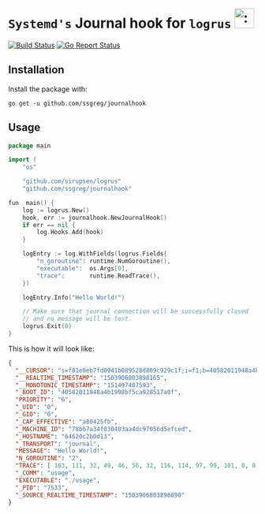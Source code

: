 # `Systemd's` Journal hook for `logrus` <img src="http://i.imgur.com/hTeVwmJ.png" width="40" height="40" alt=":walrus:" class="emoji" title=":walrus:"/>

[![Build Status](https://travis-ci.org/ssgreg/journalhook.svg?branch=master)](https://travis-ci.org/ssgreg/journalhook)
[![Go Report Status](https://goreportcard.com/badge/github.com/ssgreg/journalhook)](https://goreportcard.com/report/github.com/ssgreg/journalhook)

## Installation

Install the package with:

```shell
go get -u github.com/ssgreg/journalhook
```

## Usage

```go
package main

import (
    "os"

    "github.com/sirupsen/logrus"
    "github.com/ssgreg/journalhook"

fun  main() {
    log := logrus.New()
    hook, err := journalhook.NewJournalHook()
    if err == nil {
        log.Hooks.Add(hook)
    }

    logEntry := log.WithFields(logrus.Fields{
        "n_goroutine": runtime.NumGoroutine(),
        "executable":  os.Args[0],
        "trace":       runtime.ReadTrace(),
    })

    logEntry.Info("Hello World!")

    // Make sure that journal connection will be successfully closed
    // and no message will be lost.
    logrus.Exit(0)
}
```

This is how it will look like:

```json
{
  "__CURSOR": "s=f81e8eb7fd0941b089528d889c929c1f;i=f1;b=40582011948a4b1998bf5ca928517a0f;m=2345f2fc69;t=557cb96d25735;x=e26ade807f4bab79",
  "__REALTIME_TIMESTAMP": "1503906803898165",
  "__MONOTONIC_TIMESTAMP": "151497407593",
  "_BOOT_ID": "40582011948a4b1998bf5ca928517a0f",
  "PRIORITY": "6",
  "_UID": "0",
  "_GID": "0",
  "_CAP_EFFECTIVE": "a80425fb",
  "_MACHINE_ID": "78b67a34f030403aa4dc97056d5efced",
  "_HOSTNAME": "64620c2b0d13",
  "_TRANSPORT": "journal",
  "MESSAGE": "Hello World!",
  "N_GOROUTINE": "2",
  "TRACE": [ 103, 111, 32, 49, 46, 56, 32, 116, 114, 97, 99, 101, 0, 0, 0, 0 ],
  "_COMM": "usage",
  "EXECUTABLE": "./usage",
  "_PID": "7533",
  "_SOURCE_REALTIME_TIMESTAMP": "1503906803896890"
}
```
